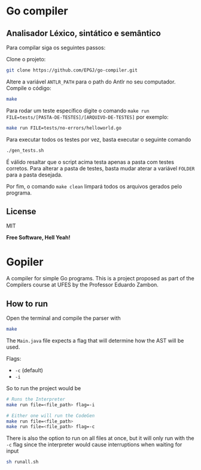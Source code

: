 # Go compiler
## Analisador Léxico, sintático e semântico

Para compilar siga os seguintes passos:

Clone o projeto: 

 ```sh
 git clone https://github.com/EPGJ/go-compiler.git
```
Altere a variável `ANTLR_PATH` para o path do Antlr no seu computador.
Compile o código: 
```sh
make
```

Para rodar um teste específico digite o comando `make run FILE=tests/[PASTA-DE-TESTES]/[ARQUIVO-DE-TESTES]` por exemplo:
```sh
make run FILE=tests/no-errors/helloworld.go
```
Para executar todos os testes por vez, basta executar o seguinte comando
```sh
./gen_tests.sh
```
É válido resaltar que o script acima testa apenas a pasta com testes corretos. Para alterar a pasta de testes, basta mudar aterar a variável `FOLDER` para a pasta desejada.

Por fim, o comando `make clean` limpará todos os arquivos gerados pelo programa.


## License

MIT

**Free Software, Hell Yeah!**


# Gopiler
A compiler for simple Go programs. This is a project proposed as part of the Compilers course at UFES by the Professor Eduardo Zambon.

## How to run

Open the terminal and compile the parser with
```bash
make
```

The `Main.java` file expects a flag that will determine how the AST will be used.

Flags:
  * `-c` (default)
  * `-i`

So to run the project would be
```bash
# Runs the Interpreter
make run file=<file_path> flag=-i

# Either one will run the CodeGen
make run file=<file_path>
make run file=<file_path> flag=-c
```


There is also the option to run on all files at once, but it will only run with the `-c` flag since the interpreter would cause interruptions when waiting for input
```bash
sh runall.sh
```
